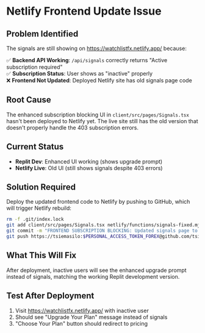 # Netlify Frontend Update Issue

## Problem Identified
The signals are still showing on https://watchlistfx.netlify.app/ because:

✅ **Backend API Working**: `/api/signals` correctly returns "Active subscription required"  
✅ **Subscription Status**: User shows as "inactive" properly  
❌ **Frontend Not Updated**: Deployed Netlify site has old signals page code  

## Root Cause
The enhanced subscription blocking UI in `client/src/pages/Signals.tsx` hasn't been deployed to Netlify yet. The live site still has the old version that doesn't properly handle the 403 subscription errors.

## Current Status
- **Replit Dev**: Enhanced UI working (shows upgrade prompt)
- **Netlify Live**: Old UI (still shows signals despite 403 errors)

## Solution Required
Deploy the updated frontend code to Netlify by pushing to GitHub, which will trigger Netlify rebuild:

```bash
rm -f .git/index.lock
git add client/src/pages/Signals.tsx netlify/functions/signals-fixed.mjs netlify/functions/auth.mjs netlify.toml
git commit -m "FRONTEND SUBSCRIPTION BLOCKING: Updated signals page to properly block inactive users with upgrade prompt"
git push https://tsiemasilo:$PERSONAL_ACCESS_TOKEN_FOREX@github.com/tsiemasilo/forexsignals.git main
```

## What This Will Fix
After deployment, inactive users will see the enhanced upgrade prompt instead of signals, matching the working Replit development version.

## Test After Deployment
1. Visit https://watchlistfx.netlify.app/ with inactive user
2. Should see "Upgrade Your Plan" message instead of signals
3. "Choose Your Plan" button should redirect to pricing